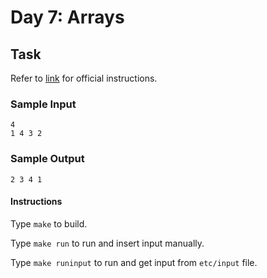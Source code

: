 # Day 7: Arrays

## Task

Refer to [link](https://www.hackerrank.com/challenges/30-arrays) for official instructions.

### Sample Input

```
4
1 4 3 2
```

### Sample Output

```
2 3 4 1
```

#### Instructions

Type `make` to build.

Type `make run` to run and insert input manually.

Type `make runinput` to run and get input from `etc/input` file.